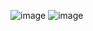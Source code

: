 ![image](https://github.com/user-attachments/assets/84b15316-e3fe-44db-9d3f-7d8f752f5ca7)
![image](https://github.com/user-attachments/assets/3bf718fa-fed3-40c3-ae9f-9b7da206e0ad)
